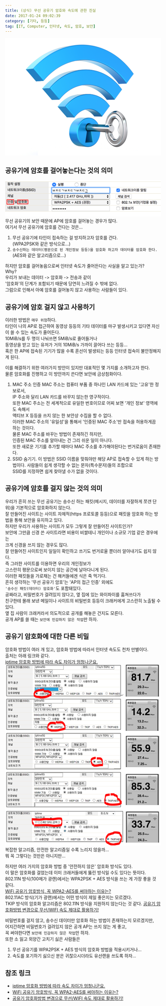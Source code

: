 ```yaml
---
title: (상식) 무선 공유기 암호와 속도에 관한 진실
date: 2017-01-24 09:02:39
category: [기타, 등등]
tag: [IT, Computer, 인터넷, 속도, 암호, 보안]
---
```

![](/images/Wifi-password-fact/thumb.png)  

## 공유기에 암호를 걸어놓는다는 것의 의미
![인증이 1번 내용, 암호화가 2번 내용](/images/Wifi-password-fact/01.png)  
무선 공유기의 보안 때문에 AP에 암호를 걸어놓는 경우가 많다.  
여기서 무선 공유기에 암호를 건다는 것은...  
1. 무선 공유기에 타인이 접속하는 걸 방지하고자 암호를 건다.  
(WPA2PSK와 같은 방식으로...)  
2. `송수신하는 데이터(평문으로 된 개인정보 등등)을 암호화 하고자 데이터를 암호화 한다.`  
(AES와 같은 알고리즘으로...)

하지만 암호를 걸어놓음으로써 인터넷 속도가 줄어든다는 사실을 알고 있는가?  
Why?  
우리가 보내는 데이터 -> 암호화 -> 전송과 같이  
'암호화'의 단계가 포함되기 때문에 당연히 느려질 수 밖에 없다.  
그럼으로 인해서 아예 암호를 걸어놓지 않고 사용하는 사람들이 있다.  

## 공유기에 암호 걸지 않고 사용하기
이러한 방법은 `매우 위험`하다.  
타인이 나의 AP로 접근하여 동영상 등등의 기타 데이터를 마구 발생시키고 있다면
자신이 쓸 수 있는 속도가 줄어든다.  
10MiB/s를 두 명이 나눠쓰면 5MiB/s로 줄어들거나  
동영상을 받고 있는 유저가 거의 10MiB/s 가까이 끌어다 쓰는 등등...  
혹은 한 AP에 접속된 기기가 많을 수록 혼선이 발생되는 등등 인터넷 접속이 불안정해지게 된다.

이를 해결하기 위한 여러가지 방안이 있지만 대표적인 몇 가지를 소개하고자 한다.  
물론 암호화를 진행하고 이 방안까지 쓴다면 보안에 금상첨화이다.  

1. MAC 주소 인증
MAC 주소는 컴퓨터 부품 중 하나인 LAN 카드에 있는 '고유'한 정보로서,  
IP 주소와 달리 LAN 카드를 바꾸지 않는한 영구적이다.  
또한 MAC 주소는 전 세계적으로 유일한 번호이므로 어찌 보면 '개인 정보' 영역에도 속해서  
액티브 X 등등을 쓰지 않는 한 보안상 수집을 할 수 없다.  
이러한 MAC 주소의 '유일성'을 통해서 '인증된 MAC 주소'만 접속을 허용하게끔 하는 것이다.  
물론 MAC 주소를 바꾸는 방법이 존재하긴 하지만,  
인증된 MAC 주소를 알아내는 건 그리 쉬운 일이 아니다.  
또한 새로운 기기를 추가할 때마다 MAC 주소를 추가해야된다는 번거로움이 존재한다.  
2. SSID 숨기기.
이 방법은 SSID 이름을 맞춰야만 해당 AP로 접속할 수 있게 하는 방법이다.
사람들이 쉽게 생각할 수 없는 문자(특수문자)들의 조합으로  
SSID를 지정하면 쉽게 찾아낼 수가 없을 것이다.

## 공유기에 암호를 걸지 않는 것의 의미
우리가 흔히 쓰는 무선 공유기는 송수신 하는 패킷(메시지, 데이터를 자잘하게 쪼갠 단위)을 기본적으로 암호화하지 않는다.  
잘 만들어진 사이트는 사이트 자체적(https 프로토콜 등등)으로 패킷을 암호화 하는 방법을 통해 보안을 유지하고 있다.  
하지만 우리가 사용하는 사이트가 모두 그렇게 잘 만들어진 사이트인가?  
보안에 그만큼 신경 쓴 사이트라면 비용이 비쌀테니 개인이나 소규모 기업 같은 경우에는  
크게 신경을 쓰지 않는 경우도 많다.  
잘 만들어진 사이트인지 일일이 확인하고 쓰기도 번거로울 뿐더러 알아내기도 쉽지 않다.  
즉 그러한 사이트를 이용하면 우리의 개인정보가  
고스란히 평문으로써 보이지 않는 공간에 날아다니게 된다.  
이러한 패킷들을 가로채는 건 해커들에겐 식은 죽 먹기다.  
흔히 생각하는 '무선 공유기 암호'는 'AP의 접근 인증' 외에도  
`'송수신 패킷(데이터) 암호화'`도 포함돼있다.  
공짜라고, 비밀번호가 걸려있지 않다고, 옆 집에 있는 와이파이를 훔쳐쓰다가  
친구한테 몰래 보낸 메일이나 사이트의 비밀번호 등등이 크래커에게 고스란히 노출될 수 있다.  
옆 집 사람이 크래커라서 의도적으로 공개를 해놓은 건지도 모른다.  
공개 AP를 쓸 때는 `보안에 민감하지 않은 작업`만 하자.  

## 공유기 암호화에 대한 다른 비밀
암호화 방법이 여러 개 있고, 암호화 방법에 따라서 인터넷 속도도 천차 만별이다.  
출처는 아래 링크와 같다.  
[iptime 암호화 방법에 따라 속도 차이가 엄청나군요.](http://www.clien.net/cs2/bbs/board.php?bo_table=cm_iphonien&wr_id=1061462)  
![이는 암호화 알고리즘 때문에 나타나는 현상이다](/images/Wifi-password-fact/speed.jpg)  
복잡한 알고리즘, 안전한 알고리즘일 수록 느리지 않을까...  
뭐 꼭 그렇다는 것만은 아니지만...

하지만 여러 가지의 암호화 방법 중 '안전하지 않은' 암호화 방식도 있다.  
이 말은 암호화를 걸었는데 이미 크래커들에게 뚫린 방식일 수도 있다는 뜻이다.  
802.11N 방식(100메가 광랜)에서는 WPA2PSK + AES 방식을 쓰는 게 가장 좋을 것 같다.  
[WiFi 공유기 암호방식, 꼭 WPA2-AES를 써야하는 이유는?](http://www.bodnara.co.kr/bbs/article.html?num=106786)  
802.11AC 방식(기가 광랜)에서는 어떤 방식이 제일 좋은지는 모르겠다.  
TKIP 방식의 암호화 알고리즘은 802.11N 방식을 지원하지 않는다는 것 같다.
[공유기 암호화방법 변경으로 무선/WIFI 속도 제대로 활용하기!](http://blog.daum.net/fachul/49)

비밀번호를 걸지 않고, 송수신 데이터만 암호화 하는 방법이 존재하는지 모르겠지만,  
어지간하면 비밀번호가 걸려있지 않은 공개 AP는 쓰지 않는 게 좋고,  
꼭 써야한다면 `보안에 민감하지 않은 작업`만 하자.  
또한 소 잃고 외양간 고치기 싫은 사람들은  
1. 무선 공유기를 WPA2PSK + AES 방식의 암호화 방법을 적용시키거나...  
2. 속도를 포기하기 싫으신 분은 귀찮으시더라도 유선랜을 쓰도록 하자...

## 참조 링크
* [iptime 암호화 방법에 따라 속도 차이가 엄청나군요.](http://www.clien.net/cs2/bbs/board.php?bo_table=cm_iphonien&wr_id=1061462)  
* [WiFi 공유기 암호방식, 꼭 WPA2-AES를 써야하는 이유는?](http://www.bodnara.co.kr/bbs/article.html?num=106786)  
* [공유기 암호화방법 변경으로 무선/WIFI 속도 제대로 활용하기!](http://blog.daum.net/fachul/49)